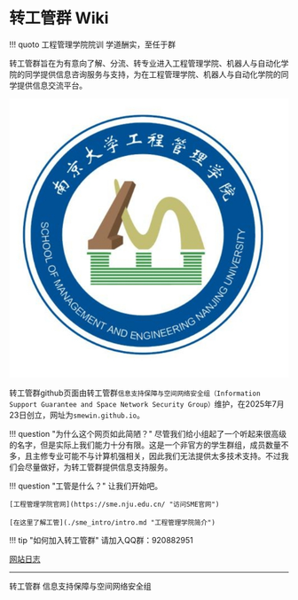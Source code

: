 # 转工管群 Wiki

!!! quoto 工程管理学院院训
    学道酬实，至任于群

转工管群旨在为有意向了解、分流、转专业进入工程管理学院、机器人与自动化学院的同学提供信息咨询服务与支持，为在工程管理学院、机器人与自动化学院的同学提供信息交流平台。

![logo](./pic/logo.png)

转工管群github页面由转工管群`信息支持保障与空间网络安全组（Information Support Guarantee and Space Network Security Group）`维护，在2025年7月23日创立，网址为`smewin.github.io`。

!!! question "为什么这个网页如此简陋？"
    尽管我们给小组起了一个听起来很高级的名字，但是实际上我们能力十分有限。这是一个非官方的学生群组，成员数量不多，且主修专业可能不与计算机强相关，因此我们无法提供太多技术支持。不过我们会尽量做好，为转工管群提供信息支持服务。

!!! question "工管是什么？"
    让我们开始吧。

    [工程管理学院官网](https://sme.nju.edu.cn/ "访问SME官网")

    [在这里了解工管](./sme_intro/intro.md "工程管理学院简介")

!!! tip "如何加入转工管群"
    请加入QQ群：920882951

[网站日志](./log/log.md)

---

转工管群 信息支持保障与空间网络安全组